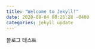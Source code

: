 ```yaml
---
title: "Welcome to Jekyll!"
date: 2020-08-04 08:26:28 -0400
categories: jekyll update
---
```


블로그 테스트

